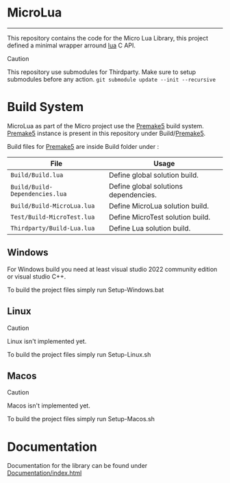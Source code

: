 # MicroLua
---
This repository contains the code for the Micro Lua Library, this project defined a minimal wrapper arround [lua](https://github.com/lua/lua) C API.

> [!CAUTION]
> This repository use submodules for Thirdparty. Make sure to setup submodules before any action.
> `git submodule update --init --recursive`

# Build System
MicroLua as part of the Micro project use the [Premake5](https://github.com/premake/premake-core) build system. [Premake5](https://github.com/premake/premake-core) instance is present in this repository under Build/[Premake5](https://github.com/premake/premake-core).

Build files for [Premake5](https://github.com/premake/premake-core) are inside Build folder under :

| File  					     | Usage 								 					   |
| ------------------------------ | ----------------------------------------------------------- |
| `Build/Build.lua`  		 	 | Define global solution build. 		 					   |
| `Build/Build-Dependencies.lua` | Define global solutions dependencies. 		 			   |
| `Build/Build-MicroLua.lua`  	 | Define MicroLua solution build. 		 					   |
| `Test/Build-MicroTest.lua`	 | Define MicroTest solution build. 						   |
| `Thirdparty/Build-Lua.lua`	 | Define Lua solution build.								   |

## Windows
For Windows build you need at least visual studio 2022 community edition or visual studio C++.

To build the project files simply run Setup-Windows.bat

## Linux
> [!CAUTION]
> Linux isn't implemented yet.

To build the project files simply run Setup-Linux.sh

## Macos
> [!CAUTION]
> Macos isn't implemented yet.

To build the project files simply run Setup-Macos.sh

# Documentation
Documentation for the library can be found under [Documentation/index.html](./Documentation/index.html)

